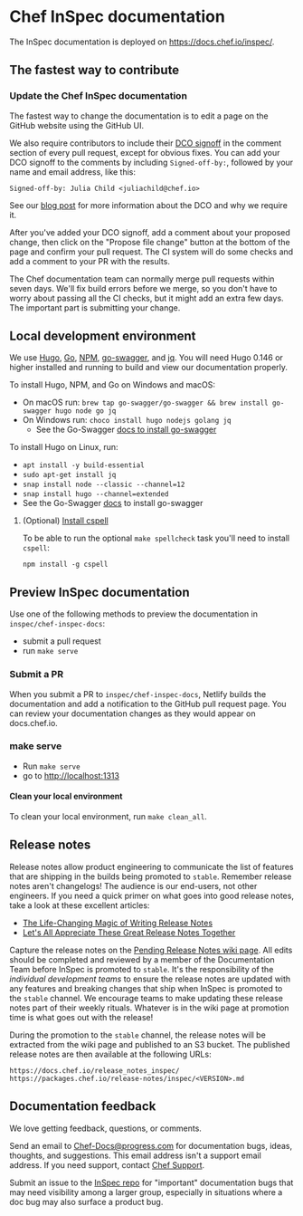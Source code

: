 <!-- markdownlint-disable MD002 -->
# Chef InSpec documentation

The InSpec documentation is deployed on <https://docs.chef.io/inspec/>.

## The fastest way to contribute

### Update the Chef InSpec documentation

The fastest way to change the documentation is to edit a page on the
GitHub website using the GitHub UI.

We also require contributors to include their [DCO signoff](https://github.com/chef/chef/blob/master/CONTRIBUTING.md#developer-certification-of-origin-dco)
in the comment section of every pull request, except for obvious fixes. You can
add your DCO signoff to the comments by including `Signed-off-by:`, followed by
your name and email address, like this:

`Signed-off-by: Julia Child <juliachild@chef.io>`

See our [blog post](https://blog.chef.io/introducing-developer-certificate-of-origin/)
for more information about the DCO and why we require it.

After you've added your DCO signoff, add a comment about your proposed change,
then click on the "Propose file change" button at the bottom of the page and
confirm your pull request. The CI system will do some checks and add a comment
to your PR with the results.

The Chef documentation team can normally merge pull requests within seven days.
We'll fix build errors before we merge, so you don't have to
worry about passing all the CI checks, but it might add an extra
few days. The important part is submitting your change.

## Local development environment

We use [Hugo](https://gohugo.io/), [Go](https://golang.org/), [NPM](https://www.npmjs.com/),
[go-swagger](https://goswagger.io/install.html), and [jq](https://stedolan.github.io/jq/).
You will need Hugo 0.146 or higher installed and running to build and view our documentation properly.

To install Hugo, NPM, and Go on Windows and macOS:

- On macOS run: `brew tap go-swagger/go-swagger && brew install go-swagger hugo node go jq`
- On Windows run: `choco install hugo nodejs golang jq`
  - See the Go-Swagger [docs to install go-swagger](https://goswagger.io/install.html)

To install Hugo on Linux, run:

- `apt install -y build-essential`
- `sudo apt-get install jq`
- `snap install node --classic --channel=12`
- `snap install hugo --channel=extended`
- See the Go-Swagger [docs](https://goswagger.io/install.html) to install go-swagger

1. (Optional) [Install cspell](https://github.com/streetsidesoftware/cspell/tree/master/packages/cspell)

    To be able to run the optional `make spellcheck` task you'll need to install `cspell`:

    ```shell
    npm install -g cspell
    ```

## Preview InSpec documentation

Use one of the following methods to preview the documentation in `inspec/chef-inspec-docs`:

- submit a pull request
- run `make serve`

### Submit a PR

When you submit a PR to `inspec/chef-inspec-docs`, Netlify builds the documentation
and add a notification to the GitHub pull request page. You can review your
documentation changes as they would appear on docs.chef.io.

### make serve

- Run `make serve`
- go to <http://localhost:1313>

#### Clean your local environment

To clean your local environment, run `make clean_all`.

## Release notes

Release notes allow product engineering to communicate the list of features that are shipping in the builds being promoted to `stable`. Remember release notes aren't changelogs! The audience is our end-users, not other engineers. If you need a quick primer on what goes into good release notes, take a look at these excellent articles:

- [The Life-Changing Magic of Writing Release Notes](https://medium.com/@DigitalGov/the-life-changing-magic-of-writing-release-notes-4c460970565)
- [Let's All Appreciate These Great Release Notes Together](https://www.prodpad.com/blog/writing-release-notes/)

Capture the release notes on the [Pending Release Notes wiki page](https://github.com/inspec/chef-inspec-docs/wiki/Pending-Release-Notes). All edits should be completed and reviewed by a member of the Documentation Team before InSpec is promoted to `stable`. It's the responsibility of the _individual development teams_ to ensure the release notes are updated with any features and breaking changes that ship when InSpec is promoted to the `stable` channel. We encourage teams to make updating these release notes part of their weekly rituals. Whatever is in the wiki page at promotion time is what goes out with the release!

During the promotion to the `stable` channel, the release notes will be extracted from the wiki page and published to an S3 bucket. The published release notes are then available at the following URLs:

```text
https://docs.chef.io/release_notes_inspec/
https://packages.chef.io/release-notes/inspec/<VERSION>.md
```

## Documentation feedback

We love getting feedback, questions, or comments.

Send an email to <Chef-Docs@progress.com> for documentation bugs,
ideas, thoughts, and suggestions. This email address isn't a
support email address. If you need support, contact [Chef Support](https://www.chef.io/support/).

Submit an issue to the [InSpec repo](https://github.com/inspec/chef-inspec-docs/issues)
for "important" documentation bugs that may need visibility among a larger group,
especially in situations where a doc bug may also surface a product bug.
